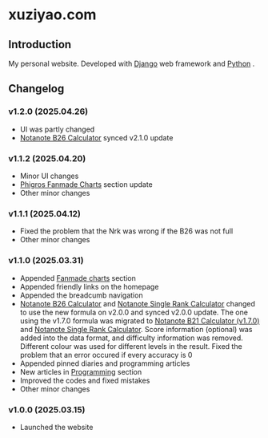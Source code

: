 # xuziyao.com

## Introduction

My personal website. Developed with [Django](https://www.djangoproject.com/) web framework and [Python](https://www.python.org/) .

## Changelog

### v1.2.0 (2025.04.26)

- UI was partly changed
- [Notanote B26 Calculator](http://xuziyao.com/notanote/best/) synced v2.1.0 update

### v1.1.2 (2025.04.20)

- Minor UI changes
- [Phigros Fanmade Charts](http://xuziyao.com/fanmade_charts/phigros/) section update
- Other minor changes

### v1.1.1 (2025.04.12)

- Fixed the problem that the Nrk was wrong if the B26 was not full
- Other minor changes

### v1.1.0 (2025.03.31)

- Appended [Fanmade charts](http://xuziyao.com/fanmade_charts/) section
- Appended friendly links on the homepage
- Appended the breadcumb navigation
- [Notanote B26 Calculator](http://xuziyao.com/notanote/best/) and [Notanote Single Rank Calculator](http://xuziyao.com/notanote/rankcal/) changed to use the new formula on v2.0.0 and synced v2.0.0 update. The one using the v1.7.0 formula was migrated to [Notanote B21 Calculator (v1.7.0)](http://xuziyao.com/notanote/best/v1.7.0) and [Notanote Single Rank Calculator](http://xuziyao.com/notanote/rankcal/v1.7.0). Score information (optional) was added into the data format, and difficulty information was removed. Different colour was used for different levels in the result. Fixed the problem that an error occured if every accuracy is 0
- Appended pinned diaries and programming articles
- New articles in [Programming](http://xuziyao.com/programming/) section
- Improved the codes and fixed mistakes
- Other minor changes

### v1.0.0 (2025.03.15)

- Launched the website
